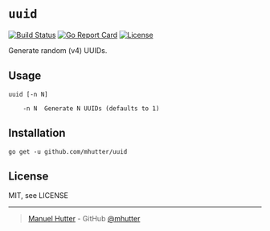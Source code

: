 # `uuid`

[![Build Status](https://travis-ci.com/mhutter/uuid.svg?branch=master)](https://travis-ci.com/mhutter/uuid)
[![Go Report Card](https://goreportcard.com/badge/github.com/mhutter/uuid)](https://goreportcard.com/report/github.com/mhutter/uuid)
[![License](https://img.shields.io/badge/License-MIT-blue.svg)](https://opensource.org/licenses/MIT)

Generate random (v4) UUIDs.

## Usage

    uuid [-n N]

        -n N  Generate N UUIDs (defaults to 1)


## Installation

    go get -u github.com/mhutter/uuid


## License

MIT, see LICENSE

---

> [Manuel Hutter](https://hutter.io) - GitHub [@mhutter](https://github.com)
